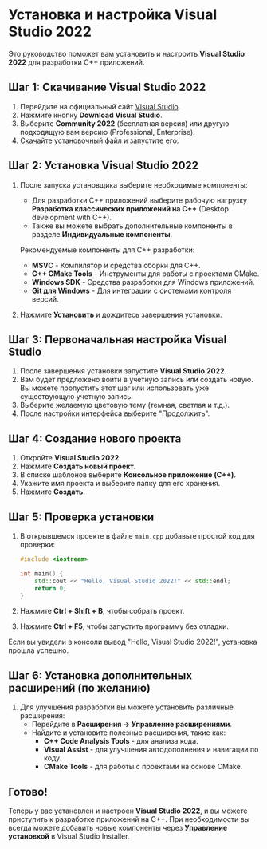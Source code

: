 # Установка и настройка Visual Studio 2022

Это руководство поможет вам установить и настроить **Visual Studio 2022** для разработки C++ приложений. 

## Шаг 1: Скачивание Visual Studio 2022

1. Перейдите на официальный сайт [Visual Studio](https://visualstudio.microsoft.com/).
2. Нажмите кнопку **Download Visual Studio**.
3. Выберите **Community 2022** (бесплатная версия) или другую подходящую вам версию (Professional, Enterprise).
4. Скачайте установочный файл и запустите его.

## Шаг 2: Установка Visual Studio 2022

1. После запуска установщика выберите необходимые компоненты:
   - Для разработки C++ приложений выберите рабочую нагрузку **Разработка классических приложений на C++** (Desktop development with C++).
   - Также вы можете выбрать дополнительные компоненты в разделе **Индивидуальные компоненты**.
   
   Рекомендуемые компоненты для C++ разработки:
   - **MSVC** - Компилятор и средства сборки для C++.
   - **C++ CMake Tools** - Инструменты для работы с проектами CMake.
   - **Windows SDK** - Средства разработки для Windows приложений.
   - **Git для Windows** - Для интеграции с системами контроля версий.
   
2. Нажмите **Установить** и дождитесь завершения установки.

## Шаг 3: Первоначальная настройка Visual Studio

1. После завершения установки запустите **Visual Studio 2022**.
2. Вам будет предложено войти в учетную запись или создать новую. Вы можете пропустить этот шаг или использовать уже существующую учетную запись.
3. Выберите желаемую цветовую тему (темная, светлая и т.д.).
4. После настройки интерфейса выберите "Продолжить".

## Шаг 4: Создание нового проекта

1. Откройте **Visual Studio 2022**.
2. Нажмите **Создать новый проект**.
3. В списке шаблонов выберите **Консольное приложение (C++)**.
4. Укажите имя проекта и выберите папку для его хранения.
5. Нажмите **Создать**.

## Шаг 5: Проверка установки

1. В открывшемся проекте в файле `main.cpp` добавьте простой код для проверки:

    ```cpp
    #include <iostream>

    int main() {
        std::cout << "Hello, Visual Studio 2022!" << std::endl;
        return 0;
    }
    ```

2. Нажмите **Ctrl + Shift + B**, чтобы собрать проект.
3. Нажмите **Ctrl + F5**, чтобы запустить программу без отладки.

Если вы увидели в консоли вывод "Hello, Visual Studio 2022!", установка прошла успешно.

## Шаг 6: Установка дополнительных расширений (по желанию)

1. Для улучшения разработки вы можете установить различные расширения:
   - Перейдите в **Расширения -> Управление расширениями**.
   - Найдите и установите полезные расширения, такие как:
     - **C++ Code Analysis Tools** - для анализа кода.
     - **Visual Assist** - для улучшения автодополнения и навигации по коду.
     - **CMake Tools** - для работы с проектами на основе CMake.

## Готово!

Теперь у вас установлен и настроен **Visual Studio 2022**, и вы можете приступить к разработке приложений на C++. При необходимости вы всегда можете добавить новые компоненты через **Управление установкой** в Visual Studio Installer.
